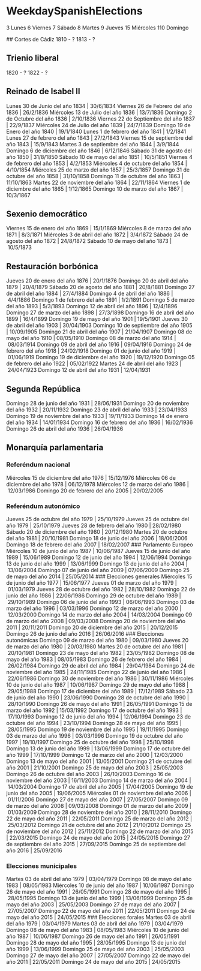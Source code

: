 # WeekdaySpanishElections


  3 Lunes
  6 Viernes
  7 Sábado
  8 Martes
  9 Jueves
 15 Miércoles
110 Domingo

## Cortes de Cádiz
1810 - ?
1813 - ?
## Trienio liberal
1820 - ?
1822 - ?
## Reinado de Isabel II 
Lunes 30 de Junio del año 1834 | 30/6/1834
Viernes 26 de Febrero del año 1836 | 26/2/1836
Miércoles 13 de Julio del año 1836 | 13/7/1836
Domingo 2 de Octubre del año 1836 | 2/10/1836
Viernes 22 de Septiembre del año 1837 | 22/9/1837
Miércoles 24 de Julio del año 1839 | 24/7/1839
Domingo 19 de Enero del año 1840 | 19/1/1840
Lunes 1 de febrero del año 1841 | 1/2/1841
Lunes 27 de febrero del año 1843 | 27/2/1843
Viernes 15 de septiembre del año 1843 | 15/9/1843
Martes 3 de septiembre del año 1844 | 3/9/1844
Domingo 6 de diciembre del año 1846 | 6/12/1846
Sábado 31 de agosto del año 1850 | 31/8/1850
Sábado 10 de mayo del año 1851 | 10/5/1851
Viernes 4 de febrero del año 1853 | 4/2/1853
Miércoles 4 de octubre del año 1854 | 4/10/1854
Miércoles 25 de marzo del año 1857 | 25/3/1857
Domingo 31 de octubre del año 1858 | 31/10/1858
Domingo 11 de octubre del año 1863 | 11/10/1863
Martes 22 de noviembre del año 1864 | 22/11/1864
Viernes 1 de diciembre del año 1865 | 1/12/1865
Domingo 10 de marzo	del año 1867 | 10/3/1867
## Sexenio democrático
Viernes 15 de enero del año 1869 | 15/1/1869
Miércoles 8 de marzo del año 1871 | 8/3/1871
Miércoles 3 de abril del año 1872 | 3/4/1872
Sábado 24 de agosto del año 1872 | 24/8/1872
Sábado 10 de mayo del año 1873 | 10/5/1873
## Restauración borbónica 
Jueves 20 de enero del año 1876 | 20/1/1876
Domingo 20 de abril del año 1879 | 20/4/1879
Sábado 20 de agosto del año 1881 | 20/8/1881
Domingo 27 de abril del año 1884 | 27/4/1884
Domingo 4 de abril del año 1886 | 4/4/1886
Domingo 1 de febrero del año 1891 | 1/2/1891
Domingo 5 de marzo del año 1893 | 5/3/1893
Domingo 12 de abril del año 1896 | 12/4/1896
Domingo 27 de marzo del año 1898 | 27/3/1898
Domingo 16 de abril del año 1899 | 16/4/1899
Domingo 19 de mayo del año 1901 | 19/5/1901
Jueves 30 de abril del año 1903 | 30/04/1903
Domingo 10 de septiembre del año 1905 | 10/09/1905
Domingo 21 de abril del año 1907 | 21/04/1907
Domingo 08 de mayo del año 1910 | 08/05/1910
Domingo 08 de marzo del año 1914 | 08/03/1914
Domingo 09 de abril del año 1916 | 09/04/1916
Domingo 24 de febrero del año 1918 | 24/02/1918
Domingo 01 de junio del año 1919 | 01/06/1919
Domingo 19 de diciembre del año 1920 | 19/12/1920
Domingo 05 de febrero del año 1922 | 05/02/1922
Martes 24 de abril del año 1923 | 24/04/1923
Domingo 12 de abril del año 1931 | 12/04/1931
## Segunda República
Domingo 28 de junio del año 1931 | 28/06/1931
Domingo 20 de noviembre del año 1932 | 20/11/1932
Domingo 23 de abril del año 1933 | 23/04/1933
Domingo 19 de noviembre del año 1933 | 19/11/1933
Domingo 14 de enero del año 1934 | 14/01/1934
Domingo 16 de febrero del año 1936 | 16/02/1936
Domingo 26 de abril del año 1936 | 26/04/1936
## Monarquía parlamentaria
### Referéndum nacional
Miércoles 15 de diciembre del año 1976 | 15/12/1976
Miércoles 06 de diciembre del año 1978 | 06/12/1978
Miércoles 12 de marzo del año 1986 | 12/03/1986
Domingo 20 de febrero del año 2005 | 20/02/2005
### Referéndum autonómico
Jueves 25 de octubre del año 1979 | 25/10/1979
Jueves 25 de octubre del año 1979 | 25/10/1979
Jueves 28 de febrero del año 1980 | 28/02/1980
Sábado 20 de diciembre del año 1980 | 20/12/1980
Martes 20 de octubre del año 1981 | 20/10/1981
Domingo 18 de junio del año 2006 | 18/06/2006
Domingo 18 de febrero del año 2007 | 18/02/2007
### Parlamento Europeo
Miércoles 10 de junio del año 1987 | 10/06/1987
Jueves 15 de junio del año 1989 | 15/06/1989
Domingo 12 de junio del año 1994 | 12/06/1994
Domingo 13 de junio del año 1999 | 13/06/1999
Domingo 13 de junio del año 2004 | 13/06/2004
Domingo 07 de junio del año 2009 | 07/06/2009
Domingo 25 de mayo del año 2014 | 25/05/2014
### Elecciones generales
Miércoles 15 de junio del año 1977 | 15/06/1977
Jueves 01 de marzo del año 1979 | 01/03/1979
Jueves 28 de octubre del año 1982 | 28/10/1982
Domingo 22 de junio del año 1986 | 22/06/1986
Domingo 29 de octubre del año 1989 | 29/10/1989
Domingo 06 de junio del año 1993 | 06/06/1993
Domingo 03 de marzo del año 1996 | 03/03/1996
Domingo 12 de marzo del año 2000 | 12/03/2000
Domingo 14 de marzo del año 2004 | 14/03/2004
Domingo 09 de marzo del año 2008 | 09/03/2008
Domingo 20 de noviembre del año 2011 | 20/11/2011
Domingo 20 de diciembre del año 2015 | 20/12/2015
Domingo 26 de junio del año 2016 | 26/06/2016
### Elecciones autonómicas
Domingo 09 de marzo del año 1980 | 09/03/1980
Jueves 20 de marzo del año 1980 | 20/03/1980
Martes 20 de octubre del año 1981 | 20/10/1981
Domingo 23 de mayo del año 1982 | 23/05/1982
Domingo 08 de mayo del año 1983 | 08/05/1983
Domingo 26 de febrero del año 1984 | 26/02/1984
Domingo 29 de abril del año 1984 | 29/04/1984
Domingo 24 de noviembre del año 1985 | 24/11/1985
Domingo 22 de junio del año 1986 | 22/06/1986
Domingo 30 de noviembre del año 1986 | 30/11/1986
Miércoles 10 de junio del año 1987 | 10/06/1987
Domingo 29 de mayo del año 1988 | 29/05/1988
Domingo 17 de diciembre del año 1989 | 17/12/1989
Sábado 23 de junio del año 1990 | 23/06/1990
Domingo 28 de octubre del año 1990 | 28/10/1990
Domingo 26 de mayo del año 1991 | 26/05/1991
Domingo 15 de marzo del año 1992 | 15/03/1992
Domingo 17 de octubre del año 1993 | 17/10/1993
Domingo 12 de junio del año 1994 | 12/06/1994
Domingo 23 de octubre del año 1994 | 23/10/1994
Domingo 28 de mayo del año 1995 | 28/05/1995
Domingo 19 de noviembre del año 1995 | 19/11/1995
Domingo 03 de marzo del año 1996 | 03/03/1996
Domingo 19 de octubre del año 1997 | 19/10/1997
Domingo 25 de octubre del año 1998 | 25/10/1998
Domingo 13 de junio del año 1999 | 13/06/1999
Domingo 17 de octubre del año 1999 | 17/10/1999
Domingo 12 de marzo del año 2000 | 12/03/2000
Domingo 13 de mayo del año 2001 | 13/05/2001
Domingo 21 de octubre del año 2001 | 21/10/2001
Domingo 25 de mayo del año 2003 | 25/05/2003
Domingo 26 de octubre del año 2003 | 26/10/2003
Domingo 16 de noviembre del año 2003 | 16/11/2003
Domingo 14 de marzo del año 2004 | 14/03/2004
Domingo 17 de abril del año 2005 | 17/04/2005
Domingo 19 de junio del año 2005 | 19/06/2005
Miércoles 01 de noviembre del año 2006 | 01/11/2006
Domingo 27 de mayo del año 2007 | 27/05/2007
Domingo 09 de marzo del año 2008 | 09/03/2008
Domingo 01 de marzo del año 2009 | 01/03/2009
Domingo 28 de noviembre del año 2010 | 28/11/2010
Domingo 22 de mayo del año 2011 | 22/05/2011
Domingo 25 de marzo del año 2012 | 25/03/2012
Domingo 21 de octubre del año 2012 | 21/10/2012
Domingo 25 de noviembre del año 2012 | 25/11/2012
Domingo 22 de marzo del año 2015 | 22/03/2015
Domingo 24 de mayo del año 2015 | 24/05/2015
Domingo 27 de septiembre del año 2015 | 27/09/2015
Domingo 25 de septiembre del año 2016 | 25/09/2016
### Elecciones municipales
Martes 03 de abril del año 1979 | 03/04/1979
Domingo 08 de mayo del año 1983 | 08/05/1983
Miércoles 10 de junio del año 1987 | 10/06/1987
Domingo 26 de mayo del año 1991 | 26/05/1991
Domingo 28 de mayo del año 1995 | 28/05/1995
Domingo 13 de junio del año 1999 | 13/06/1999
Domingo 25 de mayo del año 2003 | 25/05/2003
Domingo 27 de mayo del año 2007 | 27/05/2007
Domingo 22 de mayo del año 2011 | 22/05/2011
Domingo 24 de mayo del año 2015 | 24/05/2015
### Elecciones forales
Martes 03 de abril del año 1979 | 03/04/1979
Martes 03 de abril del año 1979 | 03/04/1979
Domingo 08 de mayo del año 1983 | 08/05/1983
Miércoles 10 de junio del año 1987 | 10/06/1987
Domingo 26 de mayo del año 1991 | 26/05/1991
Domingo 28 de mayo del año 1995 | 28/05/1995
Domingo 13 de junio del año 1999 | 13/06/1999
Domingo 25 de mayo del año 2003 | 25/05/2003
Domingo 27 de mayo del año 2007 | 27/05/2007
Domingo 22 de mayo del año 2011 | 22/05/2011
Domingo 24 de mayo del año 2015 | 24/05/2015
